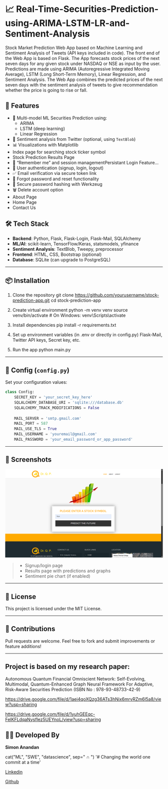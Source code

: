 # 📈 Real-Time-Securities-Prediction-using-ARIMA-LSTM-LR-and-Sentiment-Analysis

Stock Market Prediction Web App based on Machine Learning and Sentiment Analysis of Tweets (API keys included in code). The front end of the Web App is based on Flask. The App forecasts stock prices of the next seven days for any given stock under NASDAQ or NSE as input by the user. Predictions are made using ARIMA (Autoregressive Integrated Moving Average), LSTM (Long Short-Term Memory), Linear Regression, and Sentiment Analysis. The Web App combines the predicted prices of the next seven days with the sentiment analysis of tweets to give recommendation whether the price is going to rise or fall.

## 🌟 Features

- 🧠 Multi-model ML Securities Prediction using:
  - ARIMA
  - LSTM (deep learning)
  - Linear Regression
- 💬 Sentiment analysis from Twitter (optional, using `TextBlob`)
- 📊 Visualizations with Matplotlib
- Index page for searching stock ticker symbol
- Stock Prediction Results Page
- 🍪 “Remember me” and session managementPersistant Login Feature... 
- 🔐 User authentication (signup, login, logout)
- ✅ Email verification via secure token link
- 📩 Forgot password and reset functionality
- 🧹 Secure password hashing with Werkzeug
- 🗑️ Delete account option
- About Page
- Home Page
- Contact Us

## 🛠 Tech Stack

- **Backend**: Python, Flask, Flask-Login, Flask-Mail, SQLAlchemy
- **ML/AI**: scikit-learn, TensorFlow/Keras, statsmodels, yfinance
- **Sentiment Analysis**: TextBlob, Tweepy, preprocessor
- **Frontend**: HTML, CSS, Bootstrap (optional)
- **Database**: SQLite (can upgrade to PostgreSQL)

---

## 📦 Installation

1. Clone the repository
git clone https://github.com/yourusername/stock-prediction-app.git
cd stock-prediction-app

2. Create virtual environment
python -m venv venv
source venv/bin/activate   # On Windows: venv\Scripts\activate

3. Install dependencies
pip install -r requirements.txt

4. Set up environment variables (in .env or directly in config.py)
Flask-Mail, Twitter API keys, Secret key, etc.

5. Run the app
python main.py

---------------

## 🔐 Config (`config.py`)

Set your configuration values:

```python
class Config:
    SECRET_KEY = 'your_secret_key_here'
    SQLALCHEMY_DATABASE_URI = 'sqlite:///database.db'
    SQLALCHEMY_TRACK_MODIFICATIONS = False

    MAIL_SERVER = 'smtp.gmail.com'
    MAIL_PORT = 587
    MAIL_USE_TLS = True
    MAIL_USERNAME = 'youremail@gmail.com'
    MAIL_PASSWORD = 'your_email_password_or_app_password'
```
---
## 📸 Screenshots

<img src='pics\Predict-search.png'>

> - Signup/login page
> - Results page with predictions and graphs
> - Sentiment pie chart (if enabled)

---

## 📄 License

This project is licensed under the MIT License.

---

## 🤝 Contributions

Pull requests are welcome. Feel free to fork and submit improvements or feature additions!

---



## Project is based on my research paper:

Autonomous Quantum Financial Omniscient Network: Self-Evolving, Multimodal, Quantum-Enhanced Graph Neural Framework For Adaptive, Risk-Aware Securities Prediction 
(ISBN No : 978-93-48733-42-9)

https://drive.google.com/file/d/1aei4qoXQzg36ATs3hNix6mrvRZm6l5a8/view?usp=sharing

https://drive.google.com/file/d/1yuhGEEqc-FelKFLdqaNysflez5UEYnoL/view?usp=sharing


## 🧑‍💻 Developed By

**Simon Anandan** 

cat("ML", "SWE", "datascience", sep=" ∩ ")
'# Changing the world one commit at a time'

[Linkedin](https://www.linkedin.com/in/simon-anandan/)

[Github](https://github.com/EricMaxwellnetizen?tab=repositories)






